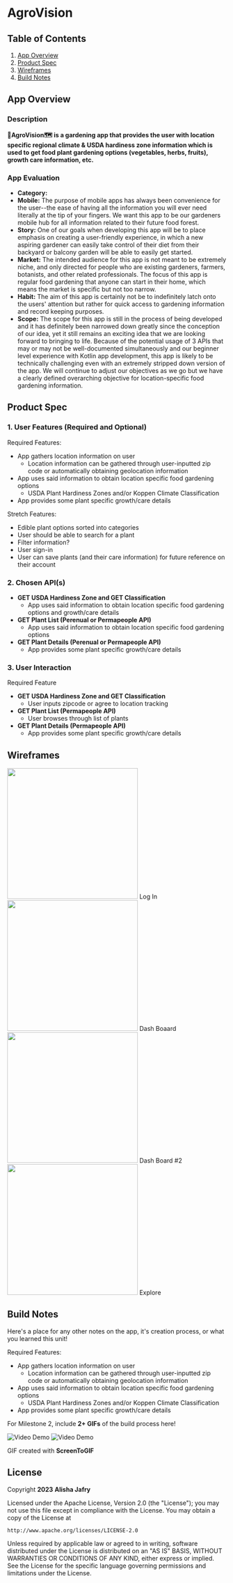 # **AgroVision**

## Table of Contents

1. [App Overview](#App-Overview)
1. [Product Spec](#Product-Spec)
1. [Wireframes](#Wireframes)
1. [Build Notes](#Build-Notes)

## App Overview

### Description 

**🌱AgroVision🗺️ is a gardening app that provides the user with location specific regional climate & USDA hardiness zone information which is used to get food plant gardening options (vegetables, herbs, fruits), growth care information, etc.**

### App Evaluation

<!-- Evaluation of your app across the following attributes -->

- **Category:** 
- **Mobile:** The purpose of mobile apps has always been convenience for the user--the ease of having all the information you will ever need literally at the tip of your fingers. We want this app to be our gardeners mobile hub for all information related to their future food forest.
- **Story:** One of our goals when developing this app will be to place emphasis on creating a user-friendly experience, in which a new aspiring gardener can easily take control of their diet from their backyard or balcony garden will be able to easily get started. 
- **Market:** The intended audience for this app is not meant to be extremely niche, and only directed for people who are existing gardeners, farmers, botanists, and other related professionals. The focus of this app is regular food gardening that anyone can start in their home, which means the market is specific but not too narrow.
- **Habit:** The aim of this app is certainly not be to indefinitely latch onto the users' attention but rather for quick access to gardening information and record keeping purposes.
- **Scope:** The scope for this app is still in the process of being developed and it has definitely been narrowed down greatly since the conception of our idea, yet it still remains an exciting idea that we are looking forward to bringing to life. Because of the potential usage of 3 APIs that may or may not be well-documented simultaneously and our beginner level experience with Kotlin app development, this app is likely to be technically challenging even with an extremely stripped down version of the app. We will continue to adjust our objectives as we go but we have a clearly defined overarching objective for location-specific food gardening information.


## Product Spec

### 1. User Features (Required and Optional)

Required Features:

- App gathers location information on user
    - Location information can be gathered through user-inputted zip code or automatically obtaining geolocation information 
- App uses said information to obtain location specific food gardening options
    - USDA Plant Hardiness Zones and/or Koppen Climate Classification
- App provides some plant specific growth/care details

Stretch Features:

- Edible plant options sorted into categories
- User should be able to search for a plant
- Filter information? 
- User sign-in 
- User can save plants (and their care information) for future reference on their account

### 2. Chosen API(s)

- **GET USDA Hardiness Zone and GET Classification**
  - App uses said information to obtain location specific food gardening options and growth/care details
- **GET Plant List (Perenual or Permapeople API)**
    - App uses said information to obtain location specific food gardening options
- **GET Plant Details (Perenual or Permapeople API)**
    - App provides some plant specific growth/care details

### 3. User Interaction

Required Feature

- **GET USDA Hardiness Zone and GET Classification**
  - User inputs zipcode or agree to location tracking
- **GET Plant List (Permapeople API)**
    - User browses through list of plants
- **GET Plant Details (Permapeople API)**
    - App provides some plant specific growth/care details

## Wireframes

<!-- Add picture of your hand sketched wireframes in this section -->
<img src="https://user-images.githubusercontent.com/101878146/233756216-704f4e24-5767-4ab1-8f6f-091c3355ddc9.jpg" width=300>
Log In


<img src="https://user-images.githubusercontent.com/101878146/233756299-3765f7a4-82d6-496e-ab78-6c8382086b15.jpg" width=300>
Dash Boaard


<img src="https://user-images.githubusercontent.com/101878146/233756311-62c0eeaf-c4bd-4aae-a0cb-08300cf30546.jpg" width=300>
Dash Board #2


<img src="https://user-images.githubusercontent.com/101878146/233756328-2c8ce7ce-1c79-466f-a7b3-a6fb1f527835.jpg" width=300>
Explore


## Build Notes

Here's a place for any other notes on the app, it's creation 
process, or what you learned this unit!  


Required Features:

- App gathers location information on user
    - Location information can be gathered through user-inputted zip code or automatically obtaining geolocation information 
- App uses said information to obtain location specific food gardening options
    - USDA Plant Hardiness Zones and/or Koppen Climate Classification
- App provides some plant specific growth/care details


For Milestone 2, include **2+ GIFs** of the build process here!

<img src='https://i.imgur.com/6ouCmRF.gif' title='Video Demo' width='' alt='Video Demo' />
<img src='https://i.imgur.com/MtODkU6.gif' title='Video Demo' width='' alt='Video Demo' />

GIF created with **ScreenToGIF**

## License

Copyright **2023** **Alisha Jafry**

Licensed under the Apache License, Version 2.0 (the "License");
you may not use this file except in compliance with the License.
You may obtain a copy of the License at

    http://www.apache.org/licenses/LICENSE-2.0

Unless required by applicable law or agreed to in writing, software
distributed under the License is distributed on an "AS IS" BASIS,
WITHOUT WARRANTIES OR CONDITIONS OF ANY KIND, either express or implied.
See the License for the specific language governing permissions and
limitations under the License.
